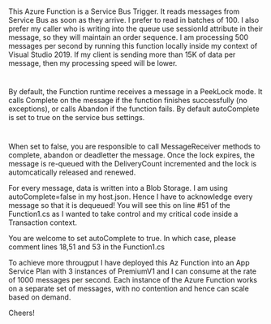 #
This Azure Function is a Service Bus Trigger. It reads messages from Service Bus as soon as they arrive.
I prefer to read in batches of 100. I also prefer my caller who is writing into the queue use sessionId attribute in their message, so they will maintain an order sequence.
I am processing 500 messages per second by running this function locally inside my context of Visual Studio 2019. If my client is sending more than 15K of data per message, then my processing speed will be lower.

#
By default, the Function runtime receives a message in a PeekLock mode. It calls Complete on the message if the function finishes successfully (no exceptions), or calls Abandon if the function fails. By default autoComplete is set to true on the service bus settings. 
#
When set to false, you are responsible to call MessageReceiver methods to complete, abandon or deadletter the message. Once the lock expires, the message is re-queued with the DeliveryCount incremented and the lock is automcatically released and renewed.

For every message, data is written into a Blob Storage. I am using autoComplete=false in my host.json. Hence I have to acknowledge every message so that it is dequeued!
You will see this on line #51 of the Function1.cs as I wanted to take control and my critical code inside a Transaction context.

You are welcome to set autoComplete to true. In which case, please comment lines 18,51 and 53 in the Function1.cs

To achieve more througput I have deployed this Az Function into an App Service Plan with 3 instances of PremiumV1 and I can consume at the rate of 1000 messages per second. Each instance of the Azure Function works on a separate set of messages, with no contention and hence can scale based on demand.

Cheers!

